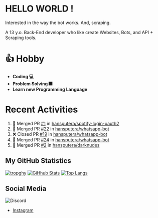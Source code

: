# HELLO WORLD !

Interested in the way the bot works. And, scraping.

A 13 y.o. Back-End developer who like create Websites, Bots, and API + Scraping tools.

# 👍 Hobby

- **Coding 💻**
- **Problem Solving 🎆**
- **Learn new Programming Language**

# Recent Activities

<!--START_SECTION:activity-->
1. 🎉 Merged PR [#1](https://github.com/hansputera/spotify-login-oauth2/pull/1) in [hansputera/spotify-login-oauth2](https://github.com/hansputera/spotify-login-oauth2)
2. 🎉 Merged PR [#22](https://github.com/hansputera/whatsapp-bot/pull/22) in [hansputera/whatsapp-bot](https://github.com/hansputera/whatsapp-bot)
3. ❌ Closed PR [#19](https://github.com/hansputera/whatsapp-bot/pull/19) in [hansputera/whatsapp-bot](https://github.com/hansputera/whatsapp-bot)
4. 🎉 Merged PR [#24](https://github.com/hansputera/whatsapp-bot/pull/24) in [hansputera/whatsapp-bot](https://github.com/hansputera/whatsapp-bot)
5. 🎉 Merged PR [#2](https://github.com/hansputera/darknudes/pull/2) in [hansputera/darknudes](https://github.com/hansputera/darknudes)
<!--END_SECTION:activity-->

## My GitHub Statistics

[![tropghy](https://github-profile-trophy.vercel.app/?username=hansputera&theme=dracula)](https://github.com/hansputera)
[![GiHhub Stats](https://github-readme-stats.vercel.app/api?username=hansputera&show_icons=true&theme=dark&count_private=true)](https://github.com/hansputera)
[![Top Langs](https://github-readme-stats.vercel.app/api/top-langs/?username=hansputera&layout=compact&theme=dark)](https://github.com/hansputera)

## Social Media

![Discord](https://discord.c99.nl/widget/theme-3/761198669302464533.png)
- [Instagram](https://instagram.com/hanif.dwy.putra12)
